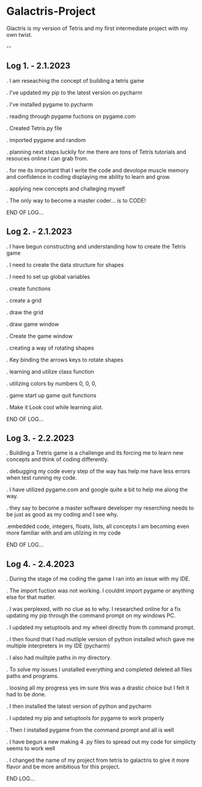 # Galactris-Project
Glactris is my version of Tetris and my first intermediate project with my own twist.

--
## Log 1. - 2.1.2023

. I am reseaching the concept of building a tetris game

. I've updated my pip to the latest version on pycharm

. I've installed pygame to pycharm

. reading through pygame fuctions on pygame.com

. Created Tetris.py file

. imported pygame and random

. planning next steps luckily for me there are tons of Tetris tutorials and resouces online I can grab from. 

. for me its important that I write the code and devolope muscle memory and confidence in coding displaying me ability to learn and grow.

. applying new concepts and challeging myself

. The only way to become a master coder... is to CODE!

END OF LOG...


## Log 2. - 2.1.2023 

. I have begun constructing and understanding how to create the Tetris game

. I need to create the data structure for shapes

. I need to set up global variables

. create functions

. create a grid

. draw the grid

. draw game window

. Create the game window

. creating a way of rotating shapes

. Key binding the arrows keys to rotate shapes

. learning and utilize class function

. utilizing colors by numbers 0, 0, 0,

. game start up game quit functions

. Make it Look cool while learning alot.

END OF LOG...


## Log 3. - 2.2.2023

. Building a Tretris game is a challenge and its forcing me to learn new concepts and think of coding differently.

. debugging my code every step of the way has help me have less errors when test running my code.

. I have utilized pygame.com and google quite a bit to help me along the way.

. they say to become a master software developer my reserching needs to be just as good as my coding and I see why.

.embedded code, integers, floats, lists, all concepts I am becoming even more familiar with and am utilzing in my code

END OF LOG...

## Log 4. - 2.4.2023

. During the stage of me coding the game I ran into an issue with my IDE.

. The import fuction was not working. I couldnt import pygame or anything else for that matter.

. I was perplexed, with no clue as to why. I researched online for a fix updating my pip through the command prompt on my windows PC.

. I updated my setuptools and my wheel directly from th command prompt.

. I then found that I had mutliple version of python installed which gave me multiple interpreters in my IDE (pycharm)

. I also had mulitple paths in my directory.

. To solve my issues I unstalled everything and completed deleted all files paths and programs.

. loosing all my progress yes im sure this was a drastic choice but I felt it had to be done.

. I then installed the latest version of python and pycharm

. I updated my pip and setuptools for pygame to work properly

. Then I installed pygame from the command prompt and all is well

. I have begun a new making 4 .py files to spread out my code for simplicty seems to work well

. I changed the name of my project from tetris to galactris to give it more flavor and be more ambitious for this project.

END LOG...


